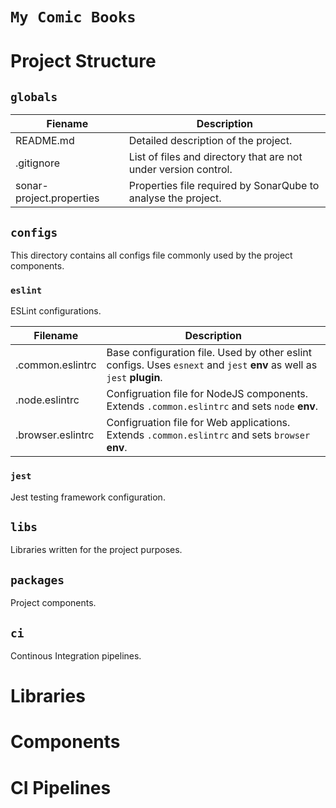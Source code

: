 # **`My Comic Books`**

# Project Structure

## `globals`

Fiename | Description
------- | -----------
README.md | Detailed description of the project.
.gitignore | List of files and directory that are not under version control.
sonar-project.properties | Properties file required by SonarQube to analyse the project.

## `configs`

This directory contains all configs file commonly used by the project components.

### `eslint`

ESLint configurations.

Filename | Description
-------- | -----------
.common.eslintrc| Base configuration file. Used by other eslint configs. Uses `esnext` and `jest` **env** as well as `jest` **plugin**.
.node.eslintrc | Configruation file for NodeJS components. Extends `.common.eslintrc` and sets `node` **env**.
.browser.eslintrc | Configruation file for Web applications. Extends `.common.eslintrc` and sets `browser` **env**.

### `jest`

Jest testing framework configuration.

## `libs`

Libraries written for the project purposes.

## `packages`

Project components.

## `ci`

Continous Integration pipelines.

# Libraries

# Components

# CI Pipelines
